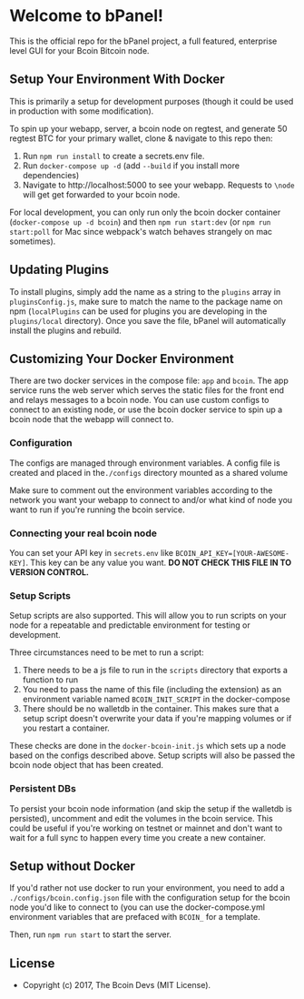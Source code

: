 # Welcome to bPanel!

This is the official repo for the bPanel project,
a full featured, enterprise level GUI for your Bcoin Bitcoin node.

## Setup Your Environment With Docker
This is primarily a setup for development purposes
(though it could be used in production with some modification).

To spin up your webapp, server, a bcoin node on regtest, and generate
50 regtest BTC for your primary wallet, clone & navigate to this repo then:
1. Run `npm run install` to create a secrets.env file.
2. Run `docker-compose up -d` (add `--build` if you install more dependencies)
3. Navigate to http://localhost:5000 to see your webapp.
Requests to `\node` will get get forwarded to your bcoin node.

For local development, you can only run only the bcoin docker container (`docker-compose up -d bcoin`)
and then `npm run start:dev` (or `npm run start:poll` for Mac since webpack's watch behaves strangely
on mac sometimes).

## Updating Plugins
To install plugins, simply add the name as a string to the `plugins` array in `pluginsConfig.js`,
make sure to match the name to the package name on npm (`localPlugins` can be
used for plugins you are developing in the `plugins/local` directory). Once you save the file,
bPanel will automatically install the plugins and rebuild.

## Customizing Your Docker Environment
There are two docker services in the compose file: `app` and `bcoin`.
The app service runs the web server which serves the static files
for the front end and relays messages to a bcoin node.
You can use custom configs to connect to an existing node,
or use the bcoin docker service to spin up a bcoin node that the webapp will connect to.

### Configuration
The configs are managed through environment variables.
A config file is created and placed in the`./configs` directory mounted as a shared volume

Make sure to comment out the environment variables according to the network
you want your webapp to connect to and/or what kind of node you want to run if you're running the bcoin service.

### Connecting your real bcoin node
You can set your API key in `secrets.env` like `BCOIN_API_KEY=[YOUR-AWESOME-KEY]`.
This key can be any value you want. __DO NOT CHECK THIS FILE IN TO VERSION CONTROL.__

### Setup Scripts
Setup scripts are also supported. This will allow you to run scripts on your
node for a repeatable and predictable environment for testing or development.

Three circumstances need to be met to run a script:
1. There needs to be a js file to run in the `scripts` directory that exports a function to run
2. You need to pass the name of this file (including the extension)
as an environment variable named `BCOIN_INIT_SCRIPT` in the docker-compose
3. There should be no walletdb in the container.
This makes sure that a setup script doesn't overwrite your data
if you're mapping volumes or if you restart a container.

These checks are done in the `docker-bcoin-init.js` which sets up a node
based on the configs described above.
Setup scripts will also be passed the bcoin node object that has been created.

### Persistent DBs
To persist your bcoin node information (and skip the setup if the walletdb is persisted),
uncomment and edit the volumes in the bcoin service.
This could be useful if you're working on testnet or mainnet and don't want
to wait for a full sync to happen every time you create a new container.

## Setup without Docker
If you'd rather not use docker to run your environment,
you need to add a `./configs/bcoin.config.json` file with the
configuration setup for the bcoin node you'd like to connect to
(you can use the docker-compose.yml environment variables
that are prefaced with `BCOIN_` for a template.

Then, run `npm run start` to start the server.

## License

- Copyright (c) 2017, The Bcoin Devs (MIT License).
